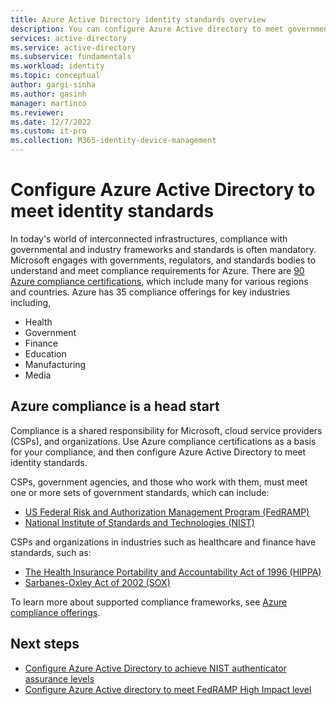 ```yaml
---
title: Azure Active Directory identity standards overview
description: You can configure Azure Active directory to meet governmental and industry standards for identity management.
services: active-directory 
ms.service: active-directory
ms.subservice: fundamentals
ms.workload: identity
ms.topic: conceptual
author: gargi-sinha
ms.author: gasinh
manager: martinco
ms.reviewer: 
ms.date: 12/7/2022
ms.custom: it-pro
ms.collection: M365-identity-device-management
---
```


# Configure Azure Active Directory to meet identity standards

In today's world of interconnected infrastructures, compliance with governmental and industry frameworks and standards is often mandatory. Microsoft engages with governments, regulators, and standards bodies to understand and meet compliance requirements for Azure. There are [90 Azure compliance certifications](../../compliance/index.yml), which include many for various regions and countries. Azure has 35 compliance offerings for key industries including, 

* Health
* Government
* Finance
* Education
* Manufacturing
* Media

## Azure compliance is a head start

Compliance is a shared responsibility for Microsoft, cloud service providers (CSPs), and organizations. Use Azure compliance certifications as a basis for your compliance, and then configure Azure Active Directory to meet identity standards.

CSPs, government agencies, and those who work with them, must meet one or more sets of government standards, which can include:

* [US Federal Risk and Authorization Management Program (FedRAMP)](/azure/compliance/offerings/offering-fedramp)
* [National Institute of Standards and Technologies (NIST)](/azure/compliance/offerings/offering-nist-800-53)

CSPs and organizations in industries such as healthcare and finance have standards, such as: 

* [The Health Insurance Portability and Accountability Act of 1996 (HIPPA)](/azure/compliance/offerings/offering-hipaa-us)
* [Sarbanes-Oxley Act of 2002 (SOX)](/azure/compliance/offerings/offering-sox-us)

To learn more about supported compliance frameworks, see [Azure compliance offerings](/azure/compliance/offerings/).

## Next steps

* [Configure Azure Active Directory to achieve NIST authenticator assurance levels](nist-overview.md)
* [Configure Azure Active directory to meet FedRAMP High Impact level](configure-azure-active-directory-for-fedramp-high-impact.md)
